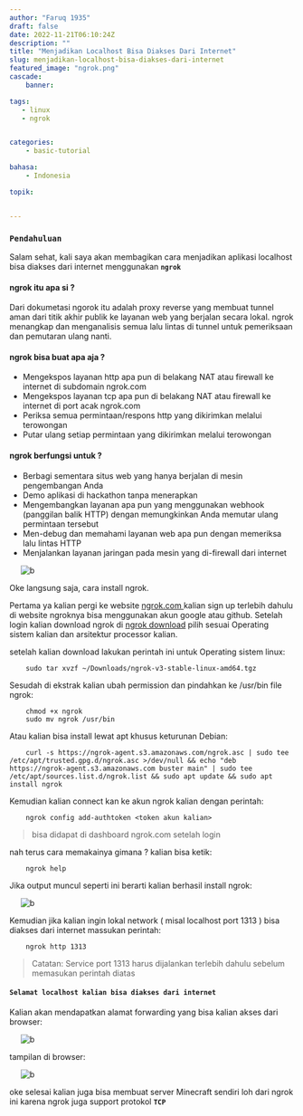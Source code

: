 ```yaml
---
author: "Faruq 1935"
draft: false
date: 2022-11-21T06:10:24Z
description: ""
title: "Menjadikan Localhost Bisa Diakses Dari Internet"
slug: menjadikan-localhost-bisa-diakses-dari-internet
featured_image: "ngrok.png"
cascade:
    banner: 

tags: 
   - linux
   - ngrok


categories:
    - basic-tutorial

bahasa:
    - Indonesia

topik:


---
```


### **`Pendahuluan`**

Salam sehat, kali saya akan membagikan cara menjadikan aplikasi localhost bisa diakses dari internet menggunakan **`ngrok`**

 #### **ngrok itu apa si ?**
Dari dokumetasi ngorok itu adalah proxy reverse yang membuat tunnel aman dari titik akhir publik ke layanan web yang berjalan secara lokal. ngrok menangkap dan menganalisis semua lalu lintas di tunnel untuk pemeriksaan dan pemutaran ulang nanti. 

 #### **ngrok bisa buat apa aja ?**
 
* Mengekspos layanan http apa pun di belakang NAT atau firewall ke internet di subdomain ngrok.com
* Mengekspos layanan tcp apa pun di belakang NAT atau firewall ke internet di port acak ngrok.com
* Periksa semua permintaan/respons http yang dikirimkan melalui terowongan
* Putar ulang setiap permintaan yang dikirimkan melalui terowongan

 #### **ngrok berfungsi untuk ?**
 
* Berbagi sementara situs web yang hanya berjalan di mesin pengembangan Anda
* Demo aplikasi di hackathon tanpa menerapkan
* Mengembangkan layanan apa pun yang menggunakan webhook (panggilan balik HTTP) dengan memungkinkan Anda memutar ulang permintaan tersebut
* Men-debug dan memahami layanan web apa pun dengan memeriksa lalu lintas HTTP
* Menjalankan layanan jaringan pada mesin yang di-firewall dari internet

&nbsp;&nbsp;&nbsp;&nbsp;
![b](/assets/img/ngrok/ngrok-banner.png "bootable-rufus")
&nbsp;&nbsp;&nbsp;&nbsp;

Oke langsung saja, cara install ngrok.

Pertama ya kalian pergi ke website [ngrok.com  ](https://ngrok.com "link Download")
kalian sign up terlebih dahulu di website ngroknya bisa menggunakan akun google atau github.
Setelah login kalian download ngrok di [ngrok download](https://ngrok.com/download "link Download") pilih sesuai Operating sistem kalian dan arsitektur processor kalian.

setelah kalian download lakukan perintah ini untuk Operating sistem linux: 

```shell
    sudo tar xvzf ~/Downloads/ngrok-v3-stable-linux-amd64.tgz 
```
Sesudah di ekstrak kalian ubah permission dan pindahkan ke /usr/bin file ngrok:

```shell
    chmod +x ngrok
    sudo mv ngrok /usr/bin
```

Atau kalian bisa install lewat apt khusus keturunan Debian:

```shell
    curl -s https://ngrok-agent.s3.amazonaws.com/ngrok.asc | sudo tee /etc/apt/trusted.gpg.d/ngrok.asc >/dev/null && echo "deb https://ngrok-agent.s3.amazonaws.com buster main" | sudo tee /etc/apt/sources.list.d/ngrok.list && sudo apt update && sudo apt install ngrok
```

Kemudian kalian connect kan ke akun ngrok kalian dengan perintah:
```shell
    ngrok config add-authtoken <token akun kalian>
```
> bisa didapat di dashboard ngrok.com setelah login

nah terus cara memakainya gimana ?
kalian bisa ketik:
```shell
    ngrok help
```
Jika output muncul seperti ini berarti kalian berhasil install ngrok:

&nbsp;&nbsp;&nbsp;&nbsp;
![b](/assets/img/ngrok/ngrok-help.jpg "bootable-rufus")
&nbsp;&nbsp;&nbsp;&nbsp;

Kemudian jika kalian ingin lokal network ( misal localhost port 1313 ) bisa diakses dari internet massukan perintah:
```shell
    ngrok http 1313
```
> Catatan: Service port 1313 harus dijalankan terlebih dahulu sebelum memasukan perintah diatas

#### **`Selamat localhost kalian bisa diakses dari internet`**

Kalian akan mendapatkan alamat forwarding yang bisa kalian akses dari browser: 

&nbsp;&nbsp;&nbsp;&nbsp;
![b](/assets/img/ngrok/ngrok-online.jpg "bootable-rufus")
&nbsp;&nbsp;&nbsp;&nbsp;

tampilan di browser:

&nbsp;&nbsp;&nbsp;&nbsp;
![b](/assets/img/ngrok/ngrok-final.jpg "bootable-rufus")
&nbsp;&nbsp;&nbsp;&nbsp;

oke selesai kalian juga bisa membuat server Minecraft sendiri loh dari ngrok ini karena ngrok juga support protokol **`TCP`**